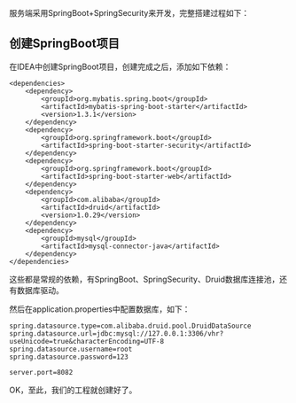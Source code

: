 服务端采用SpringBoot+SpringSecurity来开发，完整搭建过程如下：  

## 创建SpringBoot项目

在IDEA中创建SpringBoot项目，创建完成之后，添加如下依赖：  

```
<dependencies>
    <dependency>
        <groupId>org.mybatis.spring.boot</groupId>
        <artifactId>mybatis-spring-boot-starter</artifactId>
        <version>1.3.1</version>
    </dependency>
    <dependency>
        <groupId>org.springframework.boot</groupId>
        <artifactId>spring-boot-starter-security</artifactId>
    </dependency>
    <dependency>
        <groupId>org.springframework.boot</groupId>
        <artifactId>spring-boot-starter-web</artifactId>
    </dependency>
    <dependency>
        <groupId>com.alibaba</groupId>
        <artifactId>druid</artifactId>
        <version>1.0.29</version>
    </dependency>
    <dependency>
        <groupId>mysql</groupId>
        <artifactId>mysql-connector-java</artifactId>
    </dependency>
</dependencies>
```  

这些都是常规的依赖，有SpringBoot、SpringSecurity、Druid数据库连接池，还有数据库驱动。  

然后在application.properties中配置数据库，如下：  

```
spring.datasource.type=com.alibaba.druid.pool.DruidDataSource
spring.datasource.url=jdbc:mysql://127.0.0.1:3306/vhr?useUnicode=true&characterEncoding=UTF-8
spring.datasource.username=root
spring.datasource.password=123

server.port=8082
```  

OK，至此，我们的工程就创建好了。 